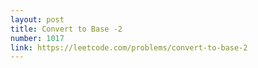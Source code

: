 ```yaml
---
layout: post
title: Convert to Base -2
number: 1017
link: https://leetcode.com/problems/convert-to-base-2
---
```

